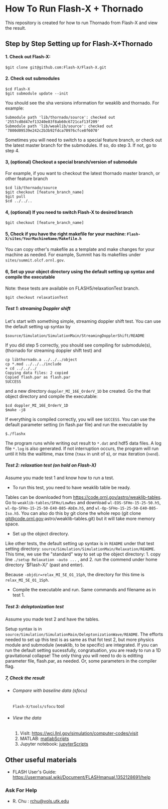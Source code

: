 # How To Run Flash-X + Thornado
This repository is created for how to run Thornado from Flash-X and view the result.

##  Step by Step Setting up for Flash-X+Thornado

#### 1. Check out Flash-X:

	$git clone git@github.com:Flash-X/Flash-X.git

#### 2. Check out submodules

	$cd Flash-X
	$git submodule update --init

   You should see the sha versions information for weaklib and thornado. 
   For example:

	Submodule path 'lib/thornado/source': checked out '2557cd8d47ef13240e83f8ab60c6721caf13f209'
	Submodule path 'lib/weaklib/source': checked out '7800d09539e242c2b3b92fdca70976cfce8f6070'

   Sometimes you will need to switch to a special feature branch, or check out the latest master branch for the submodules.
   If so, do step 3. If not, go to step 4.

#### 3, (optional) Checkout a special branch/version of submodule

   For example, if you want to checkout the latest thornado master branch, or other feature branch

	$cd lib/thornado/source
	$git checkout [feature_branch_name]
	$git pull
	$cd ../../..

#### 4, (optional) If you need to switch Flash-X to desired branch

	$git checkout [feature_branch_name]

#### 5, Check if you have the right makefile for your machine: `Flash-X/sites/YourMachineName/Makefile.h`
   You can copy other's makefile as a template and make changes for your machine as needed.
   For example, Summit has its makefiles under `sites/summit.olcf.ornl.gov`.

#### 6, Set up your object directory using the default setting up syntax and compile the executable

   Note: these tests are available on FLASH5/relaxationTest branch.

	$git checkout relaxationTest


   ##### Test 1: streaming Doppler shift
   Let's start with something simple, streaming doppler shift test.
   You can use the default setting up syntax by

	$source/Simulation/SimulationMain/StreamingDopplerShift/README

   If you did step 5 correctly, you should see compiling for submodule(s), (thornado for streaming doppler shift test) and

	cp libthornado.a ../../../object
	cp *.mod ../../../include
	+ cd ../../../
	Copying data files: 2 copied
	Copied flash.par as flash.par
	SUCCESS

   and a new directory `doppler_MI_16E_OrderV_1D` be created.
   Go the that object directory and compile the executable:

	$cd doppler_MI_16E_OrderV_1D
	$make -j8

   If everything is compiled correctly, you will see `SUCCESS`.
   You can use the default parameter setting (in flash.par file) and run the executable by

	$./flashx

   The program runs while writing out result to `*.dat` and hdf5 data files.
   A log file `*.log` is also generated.
   If not interruption occurs, the program will run until it hits the walltime, max time (`tmax` in unit of s), or max iteration (`nend`).

   ##### Test 2: relaxation test (on hold on Flash-X)

   Assume you made test 1 and know how to run a test.

   - To run this test, you need to have weaklib table be ready.

   Tables can be downloaded from https://code.ornl.gov/astro/weaklib-tables.
   Go to `weaklib-tables/SFHo/LowRes` and download `wl-EOS-SFHo-15-25-50.h5`, `wl-Op-SFHo-15-25-50-E40-B85-AbEm.h5`, and `wl-Op-SFHo-15-25-50-E40-B85-Iso.h5`.
   You can also do this by git clone the whole repo (git clone git@code.ornl.gov:astro/weaklib-tables.git) but it will take more memory space.

   - Set up the object directory.

   Like other tests, the default setting up syntax is in `README` under that test setting directory: `source/Simulation/SimulationMain/Relaxation/README`.
   This time, we use the "standard" way to set up the object directory:
      1. copy line `./setup Relaxation -auto ...` , and
      2. run the commend under home directory `$Flash-X/' (past and enter).

   Because `-objdir=relax_MI_5E_O1_1Sph`, the directory for this time is `relax_MI_5E_O1_1Sph`.

   - Compile the executable and run.
   Same commands and filename as in test 1.

   ##### Test 3: deleptonization test

   Assume you made test 2 and have the tables.

   Setup syntax is in `source/Simulation/SimulationMain/DeleptonizationWave/README`.
   The efforts needed to set up this test is as same as that fot test 2, but more physics module and submodule (weaklib, to be specific) are integrated.
   If you can run the default setting sucessfully, congratuation, you are ready to run a 1D gravitational collapse!
   The only thing you will need to do is editting parameter file, flash.par, as needed. Or, some parameters in the compiler flag.


##### 7, Check the result

   - ###### Compare with baseline data (sfocu)
     `Flash-X/tools/sfocu` tool

   - ###### View the data

       1. VisIt: https://wci.llnl.gov/simulation/computer-codes/visit
       2. MATLAB: [matlabScripts](matlabScripts)
       3. Jupyter notebook: [jupyterScripts](https://github.com/ranchu1/Analysis_FLASH)

## Other useful materials

- FLASH User's Guide: https://usermanual.wiki/Document/FLASHmanual.1352128691/help

### Ask For Help
- R. Chu : rchu@vols.utk.edu
